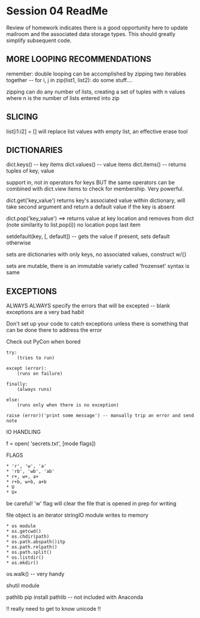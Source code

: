 Session 04 ReadMe
===============================

Review of homework indicates there is a good opportunity here to update mailroom and the associated data storage types.  This should greatly simplify subsequent code.

MORE LOOPING RECOMMENDATIONS
-----------

remember: double looping can be accomplished by zipping two iterables together --
    for i, j in zip(list1, list2):
        do some stuff....

zipping can do any number of lists, creating a set of tuples with n values where n is the number of lists entered into zip

SLICING
-----------
list[i1:i2] = []  will replace list values with empty list, an effective erase tool

DICTIONARIES
-----------
dict.keys() -- key items
dict.values() -- value items
dict.items() -- returns tuples of key, value

support in, not in operators for keys BUT
     the same operators can be combined with dict.view items to check for 
     membership.  Very powerful.

dict.get('key_value') returns key's associated value within dictionary, will take second argument and return a default value if the key is absent

dict.pop('key_value') ==> returns value at key location and removes from dict
    (note similarity to list.pop(i)) no location pops last item

setdefault(key, [, default]) -- gets the value if present, sets default otherwise

sets are dictionaries with only keys, no associated values, construct w/{}

sets are mutable, there is an immutable variety called 'frozenset' syntax is same


EXCEPTIONS
-----------

ALWAYS ALWAYS specify the errors that will be excepted -- blank exceptions
are a very bad habit

Don't set up your code to catch exceptions unless there is something that can be done there to address the error

Check out PyCon when bored


    try:
        (tries to run)
    
    except (error):
        (runs on failure)
    
    finally:
        (always runs)
    
    else:
        (runs only when there is no exception)

    raise (error)('print some message') -- manually trip an error and send note


IO HANDLING

f = open( 'secrets.txt', [mode flags])

FLAGS

    * 'r', 'w', 'a'
    * 'rb', 'wb', 'ab'
    * r+, w+, a+
    * r+b, w+b, a+b
    * U
    * U+

be careful! 'w' flag will clear the file that is opened in prep for writing

file object is an iterator
stringIO module writes to memory

    * os module
    * os.getcwd()
    * os.chdir(path)
    * os.path.abspath()itp
    * os.path.relpath()
    * os.path.split()
    * os.listdir()
    * os.mkdir()

os.walk() -- very handy

shutil module

pathlib
pip install pathlib -- not included with Anaconda

!! really need to get to know unicode !! 


